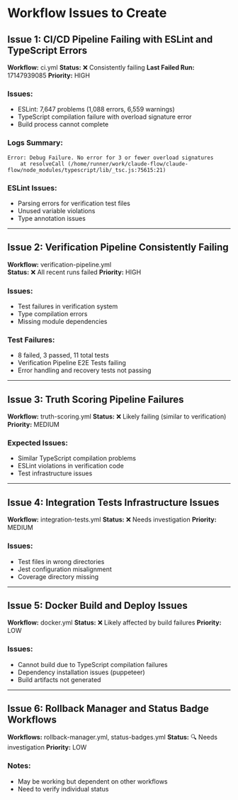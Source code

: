 # Workflow Issues to Create

## Issue 1: CI/CD Pipeline Failing with ESLint and TypeScript Errors

**Workflow:** ci.yml
**Status:** ❌ Consistently failing
**Last Failed Run:** 17147939085
**Priority:** HIGH

### Issues:
- ESLint: 7,647 problems (1,088 errors, 6,559 warnings)
- TypeScript compilation failure with overload signature error
- Build process cannot complete

### Logs Summary:
```
Error: Debug Failure. No error for 3 or fewer overload signatures
    at resolveCall (/home/runner/work/claude-flow/claude-flow/node_modules/typescript/lib/_tsc.js:75615:21)
```

### ESLint Issues:
- Parsing errors for verification test files
- Unused variable violations
- Type annotation issues

---

## Issue 2: Verification Pipeline Consistently Failing

**Workflow:** verification-pipeline.yml  
**Status:** ❌ All recent runs failed
**Priority:** HIGH

### Issues:
- Test failures in verification system
- Type compilation errors
- Missing module dependencies

### Test Failures:
- 8 failed, 3 passed, 11 total tests
- Verification Pipeline E2E Tests failing
- Error handling and recovery tests not passing

---

## Issue 3: Truth Scoring Pipeline Failures

**Workflow:** truth-scoring.yml
**Status:** ❌ Likely failing (similar to verification)
**Priority:** MEDIUM

### Expected Issues:
- Similar TypeScript compilation problems
- ESLint violations in verification code
- Test infrastructure issues

---

## Issue 4: Integration Tests Infrastructure Issues

**Workflow:** integration-tests.yml
**Status:** ❌ Needs investigation
**Priority:** MEDIUM

### Issues:
- Test files in wrong directories
- Jest configuration misalignment
- Coverage directory missing

---

## Issue 5: Docker Build and Deploy Issues

**Workflow:** docker.yml
**Status:** ❌ Likely affected by build failures
**Priority:** LOW

### Issues:
- Cannot build due to TypeScript compilation failures
- Dependency installation issues (puppeteer)
- Build artifacts not generated

---

## Issue 6: Rollback Manager and Status Badge Workflows

**Workflows:** rollback-manager.yml, status-badges.yml
**Status:** 🔍 Needs investigation
**Priority:** LOW

### Notes:
- May be working but dependent on other workflows
- Need to verify individual status